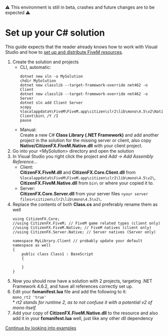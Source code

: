 ⚠️ This environment is still in beta, crashes and future changes are to be expected ⚠️
# Set up your C# solution
This guide expects that the reader already knows how to work with Visual Studio and how to [set up and distribute FiveM resources](https://docs.fivem.net/docs/scripting-manual/introduction/).

1. Create the solution and projects
	* CLI, automatic:  
		```
		dotnet new sln -o MySolution
		chdir MySolution
		dotnet new classlib --target-framework-override net462 -o Client
		dotnet new classlib --target-framework-override net462 -o Server
		dotnet sln add Client Server
		xcopy %localappdata%\FiveM\FiveM.app\citizen\clr2\lib\mono\4.5\v2\Native\CitizenFX.FiveM.Native.dll Client\bin\ /Y /I
		pause
		```
	* Manual:  
		Create a new C# **Class Library (.NET Framework)** and add another project in the solution for the missing server or client, also copy **Native/CitizenFX.FiveM.Native.dll** with your client project.
2. Go into your \<MySolution\> directory and open the solution
3. In Visual Studio you right click the project and *Add -> Add Assembly Reference...*
	* Client:  
		**CitizenFX.FiveM.dll** and **CitizenFX.Core.Client.dll** from `%localappdata%\FiveM\FiveM.app\citizen\clr2\lib\mono\4.5\v2\`,
		**CitizenFX.FiveM.Native.dll** from `bin\` or where your copied it to.
	* Server:  
		**CitizenFX.Core.Server.dll** from your server files `<your server files>\citizen\clr2\lib\mono\4.5\v2\`.
4. Replace the contents of both **Class.cs** and preferably rename them as well
	```
	using CitizenFX.Core;
	//using CitizenFX.FiveM; // FiveM game related types (client only)
	//using CitizenFX.FiveM.Native; // FiveM natives (client only)
	//using CitizenFX.Server.Native; // Server natives (Server only)
	
	namespace MyLibrary.Client // probably update your default namespace as well
	{
		public class Class1 : BaseScript
		{
			
		}
	}
	```
5. Now you should now have a solution with 2 projects, targeting .NET Framework 4.6.2, and have all references correctly set up.
6. Edit your **fxmanifest.lua** file and add the following to it:  
	`mono_rt2 'true'`  
	\* *rt2 stands for runtime 2, as to not confuse it with a potential v2 of mono itself.*
7. Add your copy of **CitizenFX.FiveM.Native.dll** to the resource and also add it in your **fxmanifest.lua** well, just like any other dll dependency

[Continue by looking into examples](Examples.md)
